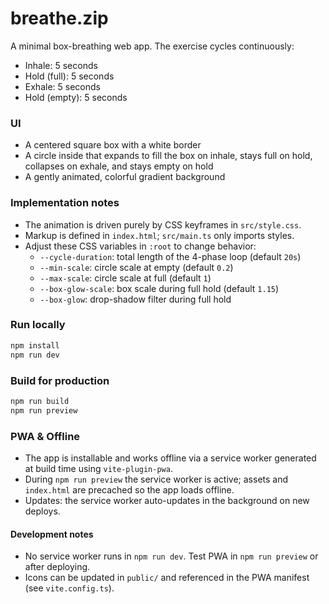 # breathe.zip

A minimal box-breathing web app. The exercise cycles continuously:

- Inhale: 5 seconds
- Hold (full): 5 seconds
- Exhale: 5 seconds
- Hold (empty): 5 seconds

### UI
- A centered square box with a white border
- A circle inside that expands to fill the box on inhale, stays full on hold, collapses on exhale, and stays empty on hold
- A gently animated, colorful gradient background

### Implementation notes
- The animation is driven purely by CSS keyframes in `src/style.css`.
- Markup is defined in `index.html`; `src/main.ts` only imports styles.
- Adjust these CSS variables in `:root` to change behavior:
  - `--cycle-duration`: total length of the 4-phase loop (default `20s`)
  - `--min-scale`: circle scale at empty (default `0.2`)
  - `--max-scale`: circle scale at full (default `1`)
  - `--box-glow-scale`: box scale during full hold (default `1.15`)
  - `--box-glow`: drop-shadow filter during full hold

### Run locally
```bash
npm install
npm run dev
```

### Build for production
```bash
npm run build
npm run preview
```

### PWA & Offline
- The app is installable and works offline via a service worker generated at build time using `vite-plugin-pwa`.
- During `npm run preview` the service worker is active; assets and `index.html` are precached so the app loads offline.
- Updates: the service worker auto-updates in the background on new deploys.

#### Development notes
- No service worker runs in `npm run dev`. Test PWA in `npm run preview` or after deploying.
- Icons can be updated in `public/` and referenced in the PWA manifest (see `vite.config.ts`). 
